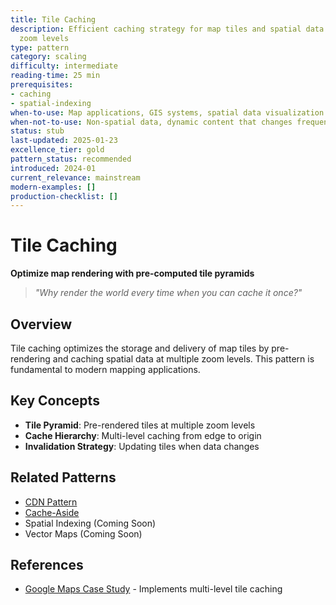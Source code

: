 ```yaml
---
title: Tile Caching
description: Efficient caching strategy for map tiles and spatial data at multiple
  zoom levels
type: pattern
category: scaling
difficulty: intermediate
reading-time: 25 min
prerequisites:
- caching
- spatial-indexing
when-to-use: Map applications, GIS systems, spatial data visualization
when-not-to-use: Non-spatial data, dynamic content that changes frequently
status: stub
last-updated: 2025-01-23
excellence_tier: gold
pattern_status: recommended
introduced: 2024-01
current_relevance: mainstream
modern-examples: []
production-checklist: []
---
```




# Tile Caching

**Optimize map rendering with pre-computed tile pyramids**

> *"Why render the world every time when you can cache it once?"*

## Overview

Tile caching optimizes the storage and delivery of map tiles by pre-rendering and caching spatial data at multiple zoom levels. This pattern is fundamental to modern mapping applications.

## Key Concepts

- **Tile Pyramid**: Pre-rendered tiles at multiple zoom levels
- **Cache Hierarchy**: Multi-level caching from edge to origin
- **Invalidation Strategy**: Updating tiles when data changes

## Related Patterns
- [CDN Pattern](patterns/edge-computing)
- [Cache-Aside](cache-aside.md)
- Spatial Indexing (Coming Soon)
- Vector Maps (Coming Soon)

## References
- [Google Maps Case Study](case-studies/google-maps) - Implements multi-level tile caching